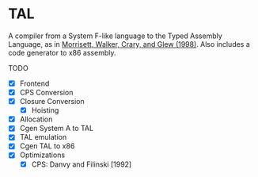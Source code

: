 # TAL

A compiler from a System F-like language to the Typed Assembly Language, as in
[Morrisett, Walker, Crary, and Glew (1998)](https://www.cs.princeton.edu/~dpw/papers/tal-toplas.pdf).
Also includes a code generator to x86 assembly.

TODO

- [x] Frontend
- [x] CPS Conversion
- [X] Closure Conversion
  - [X] Hoisting
- [X] Allocation
- [X] Cgen System A to TAL
- [X] TAL emulation
- [X] Cgen TAL to x86
- [X] Optimizations
  - [X] CPS: Danvy and Filinski [1992]
